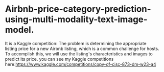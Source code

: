 # Airbnb-price-category-prediction-using-multi-modality-text-image-model.
It is a Kaggle competition: The problem is determining the appropriate listing price for a new Airbnb listing, which is a common challenge for hosts. To accomplish this, we will use the listing's characteristics and images to predict its price. you can see my Kaggle competitions here:https://www.kaggle.com/competitions/copy-of-cisc-873-dm-w23-a4
